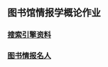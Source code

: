 ## 图书馆情报学概论作业


### [搜索引擎资料](http://George123.github.io/George.html)


### [图书情报名人](http://George123.github.io/George.html)

